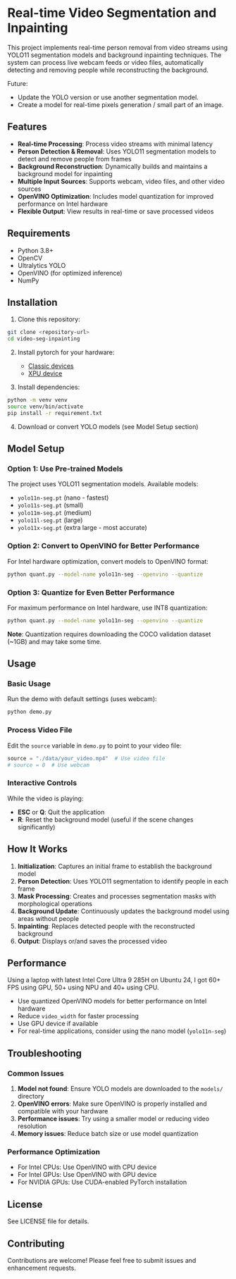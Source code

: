 # Real-time Video Segmentation and Inpainting

This project implements real-time person removal from video streams using YOLO11 segmentation models and background inpainting techniques. The system can process live webcam feeds or video files, automatically detecting and removing people while reconstructing the background.

Future:

- Update the YOLO version or use another segmentation model.
- Create a model for real-time pixels generation / small part of an image.

## Features

- **Real-time Processing**: Process video streams with minimal latency
- **Person Detection & Removal**: Uses YOLO11 segmentation models to detect and remove people from frames
- **Background Reconstruction**: Dynamically builds and maintains a background model for inpainting
- **Multiple Input Sources**: Supports webcam, video files, and other video sources
- **OpenVINO Optimization**: Includes model quantization for improved performance on Intel hardware
- **Flexible Output**: View results in real-time or save processed videos

## Requirements

- Python 3.8+
- OpenCV
- Ultralytics YOLO
- OpenVINO (for optimized inference)
- NumPy

## Installation

1. Clone this repository:

```bash
git clone <repository-url>
cd video-seg-inpainting
```

2. Install pytorch for your hardware:
    * [Classic devices](https://pytorch.org/get-started/locally/)
    * [XPU device](https://docs.pytorch.org/docs/2.7/notes/get_start_xpu.html)

3. Install dependencies:

```bash
python -m venv venv
source venv/bin/activate
pip install -r requirement.txt
```

4. Download or convert YOLO models (see Model Setup section)

## Model Setup

### Option 1: Use Pre-trained Models

The project uses YOLO11 segmentation models. Available models:

- `yolo11n-seg.pt` (nano - fastest)
- `yolo11s-seg.pt` (small)
- `yolo11m-seg.pt` (medium)
- `yolo11l-seg.pt` (large)
- `yolo11x-seg.pt` (extra large - most accurate)

### Option 2: Convert to OpenVINO for Better Performance

For Intel hardware optimization, convert models to OpenVINO format:

```bash
python quant.py --model-name yolo11n-seg --openvino --quantize
```

### Option 3: Quantize for Even Better Performance

For maximum performance on Intel hardware, use INT8 quantization:

```bash
python quant.py --model-name yolo11n-seg --openvino --quantize
```

**Note**: Quantization requires downloading the COCO validation dataset (~1GB) and may take some time.

## Usage

### Basic Usage

Run the demo with default settings (uses webcam):

```bash
python demo.py
```

### Process Video File

Edit the `source` variable in `demo.py` to point to your video file:

```python
source = "./data/your_video.mp4"  # Use video file
# source = 0  # Use webcam
```


### Interactive Controls

While the video is playing:

- **ESC** or **Q**: Quit the application
- **R**: Reset the background model (useful if the scene changes significantly)

## How It Works

1. **Initialization**: Captures an initial frame to establish the background model
2. **Person Detection**: Uses YOLO11 segmentation to identify people in each frame
3. **Mask Processing**: Creates and processes segmentation masks with morphological operations
4. **Background Update**: Continuously updates the background model using areas without people
5. **Inpainting**: Replaces detected people with the reconstructed background
6. **Output**: Displays or/and saves the processed video

## Performance

Using a laptop with latest Intel Core Ultra 9 285H on Ubuntu 24, I got 60+ FPS using GPU, 50+ using NPU and 40+ using CPU.

- Use quantized OpenVINO models for better performance on Intel hardware
- Reduce `video_width` for faster processing
- Use GPU device if available
- For real-time applications, consider using the nano model (`yolo11n-seg`)

## Troubleshooting

### Common Issues

1. **Model not found**: Ensure YOLO models are downloaded to the `models/` directory
2. **OpenVINO errors**: Make sure OpenVINO is properly installed and compatible with your hardware
3. **Performance issues**: Try using a smaller model or reducing video resolution
4. **Memory issues**: Reduce batch size or use model quantization

### Performance Optimization

- For Intel CPUs: Use OpenVINO with CPU device
- For Intel GPUs: Use OpenVINO with GPU device
- For NVIDIA GPUs: Use CUDA-enabled PyTorch installation

## License

See LICENSE file for details.

## Contributing

Contributions are welcome! Please feel free to submit issues and enhancement requests.
